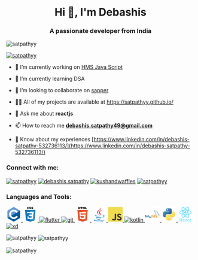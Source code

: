 <h1 align="center">Hi 👋, I'm Debashis</h1>
<h3 align="center">A passionate developer from India</h3>

<p align="left"> <img src="https://komarev.com/ghpvc/?username=satpathyy&label=Profile%20views&color=0e75b6&style=flat" alt="satpathyy" /> </p>

<p align="left"> <a href="https://twitter.com/satpathyy" target="blank"><img src="https://img.shields.io/twitter/follow/satpathyy?logo=twitter&style=for-the-badge" alt="satpathyy" /></a> </p>

- 🔭 I’m currently working on [HMS Java Script](https://github.com/satpathyy/hms_new)

- 🌱 I’m currently learning DSA

- 👯 I’m looking to collaborate on [sapper](https://github.com/satpathyy/sapper)

- 👨‍💻 All of my projects are available at https://satpathyy.github.io/

- 💬 Ask me about **reactjs**

- 📫 How to reach me **debashis.satpathy49@gmail.com**

- 📄 Know about my experiences [https://www.linkedin.com/in/debashis-satpathy-532736113/](https://www.linkedin.com/in/debashis-satpathy-532736113/)

<h3 align="left">Connect with me:</h3>
<p align="left">
<a href="https://twitter.com/satpathyy" target="blank"><img align="center" src="https://cdn.jsdelivr.net/npm/simple-icons@3.0.1/icons/twitter.svg" alt="satpathyy" height="30" width="40" /></a>
<a href="https://linkedin.com/in/debashis satpathy" target="blank"><img align="center" src="https://cdn.jsdelivr.net/npm/simple-icons@3.0.1/icons/linkedin.svg" alt="debashis satpathy" height="30" width="40" /></a>
<a href="https://instagram.com/kushandwaffles" target="blank"><img align="center" src="https://cdn.jsdelivr.net/npm/simple-icons@3.0.1/icons/instagram.svg" alt="kushandwaffles" height="30" width="40" /></a>
<a href="https://www.hackerrank.com/satpathyy" target="blank"><img align="center" src="https://cdn.jsdelivr.net/npm/simple-icons@3.0.1/icons/hackerrank.svg" alt="satpathyy" height="30" width="40" /></a>
</p>

<h3 align="left">Languages and Tools:</h3>
<p align="left"> <a href="https://www.cprogramming.com/" target="_blank"> <img src="https://raw.githubusercontent.com/devicons/devicon/master/icons/c/c-original.svg" alt="c" width="40" height="40"/> </a> <a href="https://www.w3schools.com/css/" target="_blank"> <img src="https://raw.githubusercontent.com/devicons/devicon/master/icons/css3/css3-original-wordmark.svg" alt="css3" width="40" height="40"/> </a> <a href="https://flutter.dev" target="_blank"> <img src="https://www.vectorlogo.zone/logos/flutterio/flutterio-icon.svg" alt="flutter" width="40" height="40"/> </a> <a href="https://git-scm.com/" target="_blank"> <img src="https://www.vectorlogo.zone/logos/git-scm/git-scm-icon.svg" alt="git" width="40" height="40"/> </a> <a href="https://www.w3.org/html/" target="_blank"> <img src="https://raw.githubusercontent.com/devicons/devicon/master/icons/html5/html5-original-wordmark.svg" alt="html5" width="40" height="40"/> </a> <a href="https://www.java.com" target="_blank"> <img src="https://raw.githubusercontent.com/devicons/devicon/master/icons/java/java-original.svg" alt="java" width="40" height="40"/> </a> <a href="https://developer.mozilla.org/en-US/docs/Web/JavaScript" target="_blank"> <img src="https://raw.githubusercontent.com/devicons/devicon/master/icons/javascript/javascript-original.svg" alt="javascript" width="40" height="40"/> </a> <a href="https://kotlinlang.org" target="_blank"> <img src="https://www.vectorlogo.zone/logos/kotlinlang/kotlinlang-icon.svg" alt="kotlin" width="40" height="40"/> </a> <a href="https://www.mysql.com/" target="_blank"> <img src="https://raw.githubusercontent.com/devicons/devicon/master/icons/mysql/mysql-original-wordmark.svg" alt="mysql" width="40" height="40"/> </a> <a href="https://www.python.org" target="_blank"> <img src="https://raw.githubusercontent.com/devicons/devicon/master/icons/python/python-original.svg" alt="python" width="40" height="40"/> </a> <a href="https://reactjs.org/" target="_blank"> <img src="https://raw.githubusercontent.com/devicons/devicon/master/icons/react/react-original-wordmark.svg" alt="react" width="40" height="40"/> </a> <a href="https://www.adobe.com/products/xd.html" target="_blank"> <img src="https://cdn.worldvectorlogo.com/logos/adobe-xd.svg" alt="xd" width="40" height="40"/> </a> </p>



<p><img align="left" src="https://github-readme-stats.vercel.app/api/top-langs?username=satpathyy&show_icons=true&locale=en&layout=compact" alt="satpathyy" /></p>

<p>&nbsp;<img align="center" src="https://github-readme-stats.vercel.app/api?username=satpathyy&show_icons=true&locale=en" alt="satpathyy" /></p>

<p><img align="center" src="https://github-readme-streak-stats.herokuapp.com/?user=satpathyy&" alt="satpathyy" /></p>
